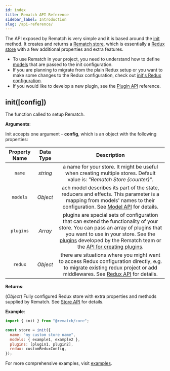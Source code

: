 ```yaml
---
id: index
title: Rematch API Reference
sidebar_label: Introduction
slug: /api-reference/
---
```


The API exposed by Rematch is very simple and it is based around the [init](#initconfig) method. It creates and returns a [Rematch store](store), which is essentially a [Redux store](https://redux.js.org/api/store) with a few additional properties and extra features.

- To use Rematch in your project, you need to understand how to define [models](models) that are passed to the init configuration.
- If you are planning to migrate from the plain Redux setup or you want to make some changes to the Redux configuration,
  check out [init's Redux configuration](redux).
- If you would like to develop a new plugin, see the [Plugin API](plugins) reference.

## init([config])

The function called to setup Rematch.

**Arguments**:

Init accepts one argument - **config**, which is an object with the following properties:

| Property Name | Data Type |                                                                                                                                 Description                                                                                                                                 |
| :-----------: | :-------: | :-------------------------------------------------------------------------------------------------------------------------------------------------------------------------------------------------------------------------------------------------------------------------: |
|    `name`     | _string_  |                                                                           a name for your store. It might be useful when creating multiple stores. Default value is: _"Rematch Store {counter}"_.                                                                           |
|   `models`    | _Object_  |                                                ach model describes its part of the state, reducers and effects. This parameter is a mapping from models' names to their configuration. See [Model API](models) for details.                                                 |
|   `plugins`   |  _Array_  | plugins are special sets of configuration that can extend the functionality of your store. You can pass an array of plugins that you want to use in your store. See the [plugins](/docs/plugins/) developed by the Rematch team or the [API for creating plugins](plugins). |
|    `redux`    | _Object_  |                                              there are situations where you might want to access Redux configuration directly, e.g. to migrate existing redux project or add middlewares. See [Redux API](redux) for details.                                               |

**Returns**:

(_Object_) Fully configured Redux store with extra properties and methods supplied by Rematch. See [Store API](store) for details.

**Example**:

```js
import { init } from "@rematch/core";

const store = init({
  name: "my custom store name",
  models: { example1, example2 },
  plugins: [plugin1, plugin2],
  redux: customReduxConfig,
});
```

For more comprehensive examples, visit [examples](/examples/).
